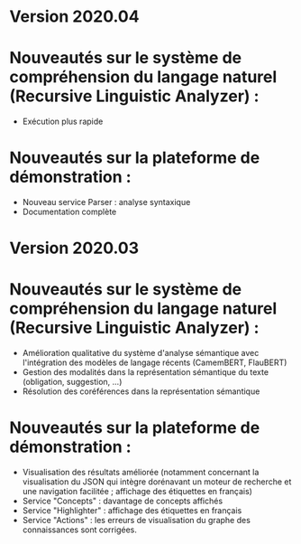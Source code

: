 Version 2020.04
==


Nouveautés sur le système de compréhension du langage naturel (Recursive Linguistic Analyzer) :
=== 
- Exécution plus rapide

Nouveautés sur la plateforme de démonstration :
===
- Nouveau service Parser : analyse syntaxique
- Documentation complète


Version 2020.03
==


Nouveautés sur le système de compréhension du langage naturel (Recursive Linguistic Analyzer) :
=== 
- Amélioration qualitative du système d'analyse sémantique avec l'intégration des modèles de langage récents (CamemBERT, FlauBERT)
- Gestion des modalités dans la représentation sémantique du texte (obligation, suggestion, ...)
- Résolution des coréférences dans la représentation sémantique

Nouveautés sur la plateforme de démonstration :
===
- Visualisation des résultats améliorée (notamment concernant la visualisation du JSON qui intègre dorénavant un moteur de recherche et une navigation facilitée ; affichage des étiquettes en français)
- Service "Concepts" : davantage de concepts affichés
- Service "Highlighter" : affichage des étiquettes en français
- Service "Actions" : les erreurs de visualisation du graphe des connaissances sont corrigées. 
